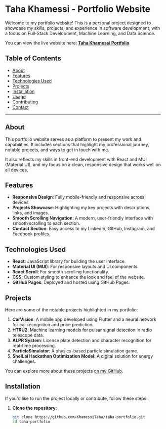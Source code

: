 # Taha Khamessi - Portfolio Website

Welcome to my portfolio website! This is a personal project designed to showcase my skills, projects, and experience in software development, with a focus on Full-Stack Development, Machine Learning, and Data Science.

You can view the live website here: [**Taha Khamessi Portfolio**](https://khamessitaha.github.io/taha-portfolio/)

## Table of Contents

- [About](#about)
- [Features](#features)
- [Technologies Used](#technologies-used)
- [Projects](#projects)
- [Installation](#installation)
- [Usage](#usage)
- [Contributing](#contributing)
- [Contact](#contact)

---

## About

This portfolio website serves as a platform to present my work and capabilities. It includes sections that highlight my professional journey, notable projects, and ways to get in touch with me. 

It also reflects my skills in front-end development with React and MUI (Material UI), and my focus on a clean, responsive design that works well on all devices.

## Features

- **Responsive Design**: Fully mobile-friendly and responsive across devices.
- **Projects Showcase**: Highlighting my key projects with descriptions, links, and images.
- **Smooth Scrolling Navigation**: A modern, user-friendly interface with smooth scrolling to each section.
- **Contact Section**: Easy access to my LinkedIn, GitHub, Instagram, and Facebook profiles.

## Technologies Used

- **React**: JavaScript library for building the user interface.
- **Material UI (MUI)**: For responsive layouts and UI components.
- **React Scroll**: For smooth scrolling functionality.
- **CSS**: Custom styling to enhance the look and feel of the website.
- **GitHub Pages**: Deployed and hosted using GitHub Pages.

## Projects

Here are some of the notable projects highlighted in my portfolio:

1. **CarVision**: A mobile app developed using Flutter and a neural network for car recognition and price prediction.
2. **HTRU2**: Machine learning models for pulsar signal detection in radio telescope data.
3. **ALPR System**: License plate detection and character recognition for real-time processing.
4. **ParticleSimulator**: A physics-based particle simulation game.
5. **Shell.ai Hackathon Optimization Model**: A digital solution for energy challenges.

You can explore more about these projects [on my GitHub](https://github.com/KhamessiTaha).

## Installation

If you'd like to run the project locally or contribute, follow these steps:

1. **Clone the repository:**

   ```bash
   git clone https://github.com/KhamessiTaha/taha-portfolio.git
   cd taha-portfolio
